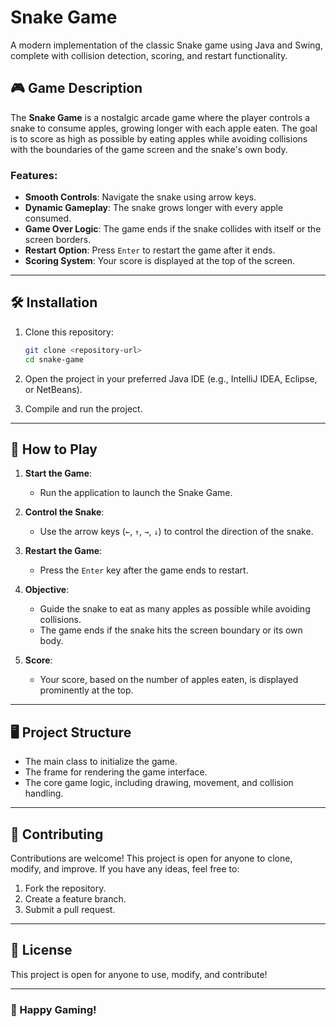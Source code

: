 # Snake Game

A modern implementation of the classic Snake game using Java and Swing, complete with collision detection, scoring, and restart functionality.

## 🎮 Game Description

The **Snake Game** is a nostalgic arcade game where the player controls a snake to consume apples, growing longer with each apple eaten. The goal is to score as high as possible by eating apples while avoiding collisions with the boundaries of the game screen and the snake's own body.

### Features:
- **Smooth Controls**: Navigate the snake using arrow keys.
- **Dynamic Gameplay**: The snake grows longer with every apple consumed.
- **Game Over Logic**: The game ends if the snake collides with itself or the screen borders.
- **Restart Option**: Press `Enter` to restart the game after it ends.
- **Scoring System**: Your score is displayed at the top of the screen.

---

## 🛠️ Installation

1. Clone this repository:

   ```bash
   git clone <repository-url>
   cd snake-game
   ```

2. Open the project in your preferred Java IDE (e.g., IntelliJ IDEA, Eclipse, or NetBeans).

3. Compile and run the project.

---

## 🚀 How to Play

1. **Start the Game**:
   - Run the application to launch the Snake Game.

2. **Control the Snake**:
   - Use the arrow keys (`←`, `↑`, `→`, `↓`) to control the direction of the snake.

3. **Restart the Game**:
   - Press the `Enter` key after the game ends to restart.

4. **Objective**:
   - Guide the snake to eat as many apples as possible while avoiding collisions.
   - The game ends if the snake hits the screen boundary or its own body.

5. **Score**:
   - Your score, based on the number of apples eaten, is displayed prominently at the top.

---

## 🖥️ Project Structure

- The main class to initialize the game.
- The frame for rendering the game interface.
- The core game logic, including drawing, movement, and collision handling.

---

## 🤝 Contributing

Contributions are welcome! This project is open for anyone to clone, modify, and improve. If you have any ideas, feel free to:
1. Fork the repository.
2. Create a feature branch.
3. Submit a pull request.

---

## 📜 License

This project is open for anyone to use, modify, and contribute!

---

### 👾 Happy Gaming!

